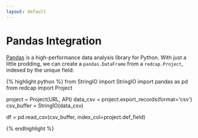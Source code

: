 ```yaml
---
layout: default
---
```


# Pandas Integration

[Pandas][pd] is a high-performance data analysis library for Python. With just a little prodding, we can create a `pandas.DataFrame` from a `redcap.Project`, indexed by the unique field:

{% highlight python %}
from StringIO import StringIO
import pandas as pd
from redcap import Project

project = Project(URL, API)
data_csv = project.export_records(format='csv')
csv_buffer = StringIO(data_csv)

df = pd.read_csv(csv_buffer, index_col=project.def_field)

{% endhighlight %}




[pd]: http://pandas.pydata.org/